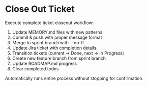 # Close Out Ticket

Execute complete ticket closeout workflow:

1. Update MEMORY.md files with new patterns
2. Commit & push with proper message format
3. Merge to sprint branch with --no-ff
4. Update Jira ticket with completion details  
5. Transition tickets (current → Done, next → In Progress)
6. Create new feature branch from sprint branch
7. Update ROADMAP.md progress
8. Clear completed todos

Automatically runs entire process without stopping for confirmation.